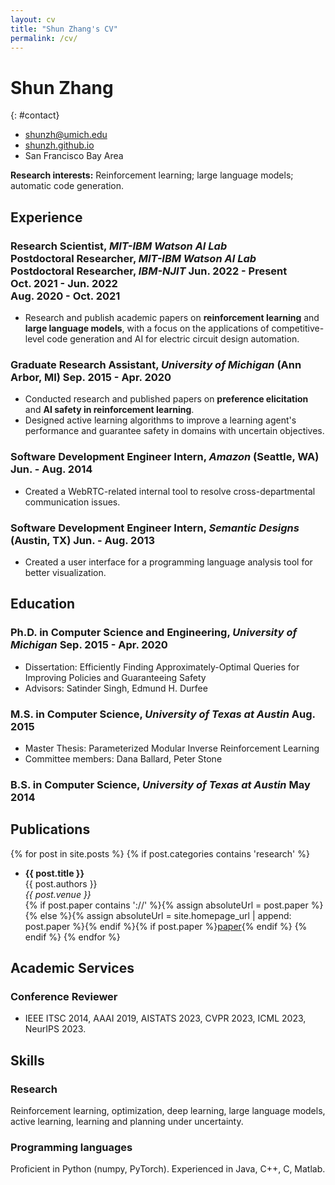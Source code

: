 ```yaml
---
layout: cv
title: "Shun Zhang's CV"
permalink: /cv/
---
```

# Shun Zhang

{: #contact}
- <i class="fas fa-envelope"></i>  [shunzh@umich.edu](mailto:shunzh@umich.edu)
- <i class="fas fa-globe"></i>  [shunzh.github.io](http://shunzh.github.io/)
- <i class="fas fa-map-marker-alt"></i>  San Francisco Bay Area

**Research interests:** Reinforcement learning; large language models; automatic code generation.

## Experience

### <span>**Research Scientist**, _MIT-IBM Watson AI Lab_<br>**Postdoctoral Researcher**, _MIT-IBM Watson AI Lab_<br>**Postdoctoral Researcher**, _IBM-NJIT_</span> <span style="text-align: right;">Jun. 2022 - Present<br>Oct. 2021 - Jun. 2022<br>Aug. 2020 - Oct. 2021</span>

- Research and publish academic papers on **reinforcement learning** and **large language models**, with a focus on the applications of competitive-level code generation and AI for electric circuit design automation.

### <span>**Graduate Research Assistant**, _University of Michigan_ (Ann Arbor, MI)</span> <span>Sep. 2015 - Apr. 2020</span>

- Conducted research and published papers on **preference elicitation** and **AI safety in reinforcement learning**.
- Designed active learning algorithms to improve a learning agent's performance and guarantee safety in domains with uncertain objectives.

### <span>**Software Development Engineer Intern**, _Amazon_ (Seattle, WA)</span> <span>Jun. - Aug. 2014</span>

- Created a WebRTC-related internal tool to resolve cross-departmental communication issues.

### <span>**Software Development Engineer Intern**, _Semantic Designs_ (Austin, TX)</span> <span>Jun. - Aug. 2013</span>

- Created a user interface for a programming language analysis tool for better visualization.

## Education

### <span>**Ph.D. in Computer Science and Engineering**, _University of Michigan_</span> <span>Sep. 2015 - Apr. 2020</span>

- Dissertation: Efficiently Finding Approximately-Optimal Queries for Improving Policies and Guaranteeing Safety
- Advisors: Satinder Singh, Edmund H. Durfee

### <span>**M.S. in Computer Science**, _University of Texas at Austin_</span> <span>Aug. 2015</span>

- Master Thesis: Parameterized Modular Inverse Reinforcement Learning
- Committee members: Dana Ballard, Peter Stone

### <span>**B.S. in Computer Science**, _University of Texas at Austin_</span> <span>May 2014</span>


## Publications

<p></p>

{% for post in site.posts %}
{% if post.categories contains 'research' %}
- **{{ post.title }}**<br>
{{ post.authors }}<br>
*{{ post.venue }}*<br>
{% if post.paper contains '://' %}{% assign absoluteUrl = post.paper %}{% else %}{% assign absoluteUrl = site.homepage_url | append: post.paper %}{% endif %}{% if post.paper %}<a href="{{ absoluteUrl }}">paper</a>{% endif %}
{% endif %}
{% endfor %}


## Academic Services

### **Conference Reviewer**

* IEEE ITSC 2014, AAAI 2019, AISTATS 2023, CVPR 2023, ICML 2023, NeurIPS 2023.


## Skills

### **Research**

Reinforcement learning, optimization, deep learning, large language models, active learning, learning and planning under uncertainty.

### **Programming languages**

Proficient in Python (numpy, PyTorch). Experienced in Java, C++, C, Matlab.

